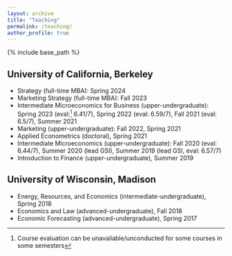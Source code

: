 ```yaml
---
layout: archive
title: "Teaching"
permalink: /teaching/
author_profile: true
---
```


{% include base_path %}

<!-- Teaching interests: marketing strategy/management, business analytics, data science, machine/deep learning, microeconomic theory, behavioral economics, industrial organization, applied econometrics/statistics, empirical modeling -->

University of California, Berkeley
-----
* Strategy (full-time MBA): Spring 2024
* Marketing Strategy (full-time MBA): Fall 2023
* Intermediate Microeconomics for Business (upper-undergraduate): Spring 2023 (eval:[^1] 6.41/7), Spring 2022 (eval: 6.59/7), Fall 2021 (eval: 6.5/7), Summer 2021
* Marketing (upper-undergraduate): Fall 2022, Spring 2021
* Applied Econometrics (doctoral), Spring 2021
* Intermediate Microeconomics (upper-undergraduate): Fall 2020 (eval: 6.44/7), Summer 2020 (lead GSI), Summer 2019 (lead GSI, eval: 6.57/7)
* Introduction to Finance (upper-undergraduate), Summer 2019

[^1]: Course evaluation can be unavailable/unconducted for some courses in some semesters

University of Wisconsin, Madison
-----
* Energy, Resources, and Economics (intermediate-undergraduate), Spring 2018
* Economics and Law (advanced-undergraduate), Fall 2018
* Economic Forecasting (advanced-undergraduate), Spring 2017